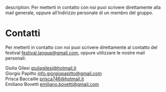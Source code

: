 description: Per metterti in contatto con noi puoi scrivere direttamente alla mail generale, oppure all’indirizzo personale di un membro del gruppo.

<h1 class="main-title">Contatti</h1>

Per metterti in contatto con noi puoi scrivere direttamente al contatto del festival <festival.langue@gmail.com>, oppure utilizzare le nostre mail personali:

<p class="align-left">
  Giulia Gilesi <a class="mail-address" href="mailto:giuliagilesi@hotmail.it">giuliagilesi@hotmail.it</a> <br />
  Giorgio Papitto <a class="mail-address" href="mailto:info.giorgiopapitto@gmail.com">info.giorgiopapitto@gmail.com</a> <br />
  Prisca Baccaille <a class="mail-address" href="mailto:prisca746@hotmail.it">prisca746@hotmail.it</a> <br />
  Emiliano Bovetti <a class="mail-address" href="mailto:emiliano.bovetti@gmail.com">emiliano.bovetti@gmail.com</a> <br />
</p>

<script type="application/ld+json">
{
  "@context": "http://schema.org",
  "@type": "BreadcrumbList",
  "itemListElement": [{
    "@type": "ListItem",
    "position": 1,
    "item": {
      "@id": "http://www.languefestival.it/#langue",
      "name": "Langue"
    }
  },{
    "@type": "ListItem",
    "position": 2,
    "item": {
      "@id": "http://www.languefestival.it/#contatti",
      "name": "Contatti"
    }
  }]
}
</script>
